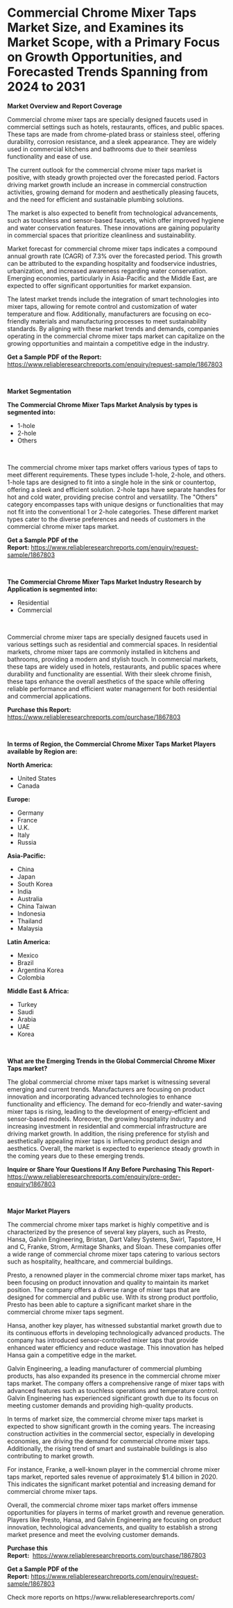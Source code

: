 <p><h1>Commercial Chrome Mixer Taps Market Size, and Examines its Market Scope, with a Primary Focus on Growth Opportunities, and Forecasted Trends Spanning from 2024 to 2031</h1></p><p><strong>Market Overview and Report Coverage</strong></p>
<p><p>Commercial chrome mixer taps are specially designed faucets used in commercial settings such as hotels, restaurants, offices, and public spaces. These taps are made from chrome-plated brass or stainless steel, offering durability, corrosion resistance, and a sleek appearance. They are widely used in commercial kitchens and bathrooms due to their seamless functionality and ease of use.</p><p>The current outlook for the commercial chrome mixer taps market is positive, with steady growth projected over the forecasted period. Factors driving market growth include an increase in commercial construction activities, growing demand for modern and aesthetically pleasing faucets, and the need for efficient and sustainable plumbing solutions.</p><p>The market is also expected to benefit from technological advancements, such as touchless and sensor-based faucets, which offer improved hygiene and water conservation features. These innovations are gaining popularity in commercial spaces that prioritize cleanliness and sustainability.</p><p>Market forecast for commercial chrome mixer taps indicates a compound annual growth rate (CAGR) of 7.3% over the forecasted period. This growth can be attributed to the expanding hospitality and foodservice industries, urbanization, and increased awareness regarding water conservation. Emerging economies, particularly in Asia-Pacific and the Middle East, are expected to offer significant opportunities for market expansion.</p><p>The latest market trends include the integration of smart technologies into mixer taps, allowing for remote control and customization of water temperature and flow. Additionally, manufacturers are focusing on eco-friendly materials and manufacturing processes to meet sustainability standards. By aligning with these market trends and demands, companies operating in the commercial chrome mixer taps market can capitalize on the growing opportunities and maintain a competitive edge in the industry.</p></p>
<p><strong>Get a Sample PDF of the Report:</strong> <a href="https://www.reliableresearchreports.com/enquiry/request-sample/1867803">https://www.reliableresearchreports.com/enquiry/request-sample/1867803</a></p>
<p>&nbsp;</p>
<p><strong>Market Segmentation</strong></p>
<p><strong>The Commercial Chrome Mixer Taps Market Analysis by types is segmented into:</strong></p>
<p><ul><li>1-hole</li><li>2-hole</li><li>Others</li></ul></p>
<p>&nbsp;</p>
<p><p>The commercial chrome mixer taps market offers various types of taps to meet different requirements. These types include 1-hole, 2-hole, and others. 1-hole taps are designed to fit into a single hole in the sink or countertop, offering a sleek and efficient solution. 2-hole taps have separate handles for hot and cold water, providing precise control and versatility. The "Others" category encompasses taps with unique designs or functionalities that may not fit into the conventional 1 or 2-hole categories. These different market types cater to the diverse preferences and needs of customers in the commercial chrome mixer taps market.</p></p>
<p><strong>Get a Sample PDF of the Report:</strong>&nbsp;<a href="https://www.reliableresearchreports.com/enquiry/request-sample/1867803">https://www.reliableresearchreports.com/enquiry/request-sample/1867803</a></p>
<p>&nbsp;</p>
<p><strong>The Commercial Chrome Mixer Taps Market Industry Research by Application is segmented into:</strong></p>
<p><ul><li>Residential</li><li>Commercial</li></ul></p>
<p>&nbsp;</p>
<p><p>Commercial chrome mixer taps are specially designed faucets used in various settings such as residential and commercial spaces. In residential markets, chrome mixer taps are commonly installed in kitchens and bathrooms, providing a modern and stylish touch. In commercial markets, these taps are widely used in hotels, restaurants, and public spaces where durability and functionality are essential. With their sleek chrome finish, these taps enhance the overall aesthetics of the space while offering reliable performance and efficient water management for both residential and commercial applications.</p></p>
<p><strong>Purchase this Report:</strong>&nbsp; <a href="https://www.reliableresearchreports.com/purchase/1867803">https://www.reliableresearchreports.com/purchase/1867803</a></p>
<p>&nbsp;</p>
<p><strong>In terms of Region, the Commercial Chrome Mixer Taps Market Players available by Region are:</strong></p>
<p>
    <p> <strong> North America: </strong>
        <ul>
            <li>United States</li>
            <li>Canada</li>
        </ul>
        </p> 
    <p> <strong> Europe: </strong>
        <ul>
            <li>Germany</li>
            <li>France</li>
            <li>U.K.</li>
            <li>Italy</li>
            <li>Russia</li>
        </ul>
        </p> 
    <p> <strong> Asia-Pacific: </strong>
        <ul>
            <li>China</li>
            <li>Japan</li>
            <li>South Korea</li>
            <li>India</li>
            <li>Australia</li>
            <li>China Taiwan</li>
            <li>Indonesia</li>
            <li>Thailand</li>
            <li>Malaysia</li>
        </ul>
        </p> 
    <p> <strong> Latin America: </strong>
        <ul>
            <li>Mexico</li>
            <li>Brazil</li>
            <li>Argentina Korea</li>
            <li>Colombia</li>
        </ul>
        </p> 
    <p> <strong> Middle East & Africa: </strong>
        <ul>
            <li>Turkey</li>
            <li>Saudi</li>
            <li>Arabia</li>
            <li>UAE</li>
            <li>Korea</li>
        </ul>
    </p>
    </p>
<p>&nbsp;</p>
<p><strong>What are the Emerging Trends in the Global Commercial Chrome Mixer Taps market?</strong></p>
<p><p>The global commercial chrome mixer taps market is witnessing several emerging and current trends. Manufacturers are focusing on product innovation and incorporating advanced technologies to enhance functionality and efficiency. The demand for eco-friendly and water-saving mixer taps is rising, leading to the development of energy-efficient and sensor-based models. Moreover, the growing hospitality industry and increasing investment in residential and commercial infrastructure are driving market growth. In addition, the rising preference for stylish and aesthetically appealing mixer taps is influencing product design and aesthetics. Overall, the market is expected to experience steady growth in the coming years due to these emerging trends.</p></p>
<p><strong>Inquire or Share Your Questions If Any Before Purchasing This Report</strong>- <a href="https://www.reliableresearchreports.com/enquiry/pre-order-enquiry/1867803">https://www.reliableresearchreports.com/enquiry/pre-order-enquiry/1867803</a></p>
<p>&nbsp;</p>
<p><strong>Major Market Players</strong></p>
<p><p>The commercial chrome mixer taps market is highly competitive and is characterized by the presence of several key players, such as Presto, Hansa, Galvin Engineering, Bristan, Dart Valley Systems, Swirl, Tapstore, H and C, Franke, Strom, Armitage Shanks, and Sloan. These companies offer a wide range of commercial chrome mixer taps catering to various sectors such as hospitality, healthcare, and commercial buildings.</p><p>Presto, a renowned player in the commercial chrome mixer taps market, has been focusing on product innovation and quality to maintain its market position. The company offers a diverse range of mixer taps that are designed for commercial and public use. With its strong product portfolio, Presto has been able to capture a significant market share in the commercial chrome mixer taps segment.</p><p>Hansa, another key player, has witnessed substantial market growth due to its continuous efforts in developing technologically advanced products. The company has introduced sensor-controlled mixer taps that provide enhanced water efficiency and reduce wastage. This innovation has helped Hansa gain a competitive edge in the market.</p><p>Galvin Engineering, a leading manufacturer of commercial plumbing products, has also expanded its presence in the commercial chrome mixer taps market. The company offers a comprehensive range of mixer taps with advanced features such as touchless operations and temperature control. Galvin Engineering has experienced significant growth due to its focus on meeting customer demands and providing high-quality products.</p><p>In terms of market size, the commercial chrome mixer taps market is expected to show significant growth in the coming years. The increasing construction activities in the commercial sector, especially in developing economies, are driving the demand for commercial chrome mixer taps. Additionally, the rising trend of smart and sustainable buildings is also contributing to market growth.</p><p>For instance, Franke, a well-known player in the commercial chrome mixer taps market, reported sales revenue of approximately $1.4 billion in 2020. This indicates the significant market potential and increasing demand for commercial chrome mixer taps.</p><p>Overall, the commercial chrome mixer taps market offers immense opportunities for players in terms of market growth and revenue generation. Players like Presto, Hansa, and Galvin Engineering are focusing on product innovation, technological advancements, and quality to establish a strong market presence and meet the evolving customer demands.</p></p>
<p><strong>Purchase this Report:</strong>&nbsp;&nbsp;<a href="https://www.reliableresearchreports.com/purchase/1867803">https://www.reliableresearchreports.com/purchase/1867803</a></p>
<p></p>
<p><strong>Get a Sample PDF of the Report:</strong>&nbsp;<a href="https://www.reliableresearchreports.com/enquiry/request-sample/1867803">https://www.reliableresearchreports.com/enquiry/request-sample/1867803</a></p>
<p>Check more reports on https://www.reliableresearchreports.com/</p>